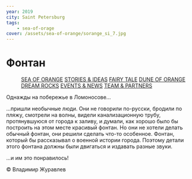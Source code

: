 ```yaml
---
year: 2019
city: Saint Petersburg
tags:
    - sea-of-orage
cover: /assets/sea-of-orange/sorange_si_7.jpg
---
```


# Фонтан

<Menu>
<a href="/sea-of-orange">SEA OF ORANGE</a>
<a href="/sea-of-orange/stories-and-ideas">STORIES & IDEAS</a>
<a href="/sea-of-orange/fairytale">FAIRY TALE</a>
<a href="/sea-of-orange/dune-of-orange">DUNE OF ORANGE</a>
<a href="/sea-of-orange/dreamrocks">DREAM ROCKS</a>
<a href="/sea-of-orange/events-and-news">EVENTS & NEWS</a>
<a href="/sea-of-orange/team-and-partners">TEAM & PARTNERS</a>
</Menu>

Однажды на побережье в Ломоносове...

...пришли необычные люди. Они не говорили по-русски, бродили по пляжу, смотрели на волны, видели канализационную трубу, протянувшуюся от города к заливу, и думали, как хорошо было бы построить на этом месте красивый фонтан. Но они не хотели делать обычный фонтан, они решили сделать что-то особенное. Фонтан, который бы рассказывал о военной истории города. Поэтому детали этого фонтана должны были двигаться и издавать разные звуки.

...и им это понравилось!

© Владимир Журавлев
